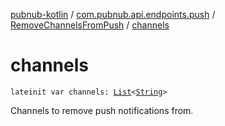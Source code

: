 [pubnub-kotlin](../../index.md) / [com.pubnub.api.endpoints.push](../index.md) / [RemoveChannelsFromPush](index.md) / [channels](./channels.md)

# channels

`lateinit var channels: `[`List`](https://kotlinlang.org/api/latest/jvm/stdlib/kotlin.collections/-list/index.html)`<`[`String`](https://kotlinlang.org/api/latest/jvm/stdlib/kotlin/-string/index.html)`>`

Channels to remove push notifications from.

